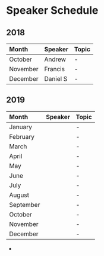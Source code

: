 # Speaker Schedule

## 2018

| Month    | Speaker  | Topic |
|:---------|:---------|:------|
| October  | Andrew   | -     |
| November | Francis  | -     |
| December | Daniel S | -     |

## 2019

| Month     | Speaker | Topic |
|:----------|:--------|:------|
| January   |         | -     |
| February  |         | -     |
| March     |         | -     |
| April     |         | -     |
| May       |         | -     |
| June      |         | -     |
| July      |         | -     |
| August    |         | -     |
| September |         | -     |
| October   |         | -     |
| November  |         | -     |
| December  |         | -     |
-
